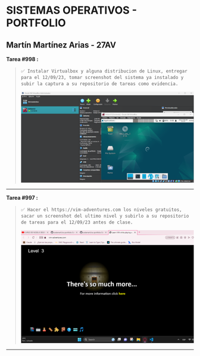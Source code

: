 # SISTEMAS OPERATIVOS - PORTFOLIO
  
## Martín Martínez Arias - 27AV

**Tarea #998 :**
>`✅ Instalar Virtualbox y alguna distribucion de Linux, entregar para el 12/09/23, tomar screenshot del sistema ya instalado y subir la captura a su repositorio de tareas como evidencia.
>`
>
> ![Captura de la distribución ya instalada en VBox.](./images/998.distribucion-instalada.png "Captura de la distribución ya instalada en VBox.")

----

**Tarea #997 :**
>`✅ Hacer el https://vim-adventures.com los niveles gratuitos, sacar un screenshot del ultimo nivel y subirlo a su repositorio de tareas para el 12/09/23 antes de clase.
>`
>
> ![Captura del nivel final de VIM Adventures.](./images/997.vima-nivel-final.png "Captura del nivel final de VIM Adventures.")

----
